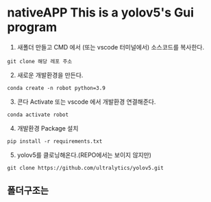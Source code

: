 # nativeAPP This is a yolov5's Gui program  
1. 새폴더 만들고 CMD 에서 (또는 vscode 터미널에서) 소스코드를 복사한다.
```
git clone 해당 레포 주소
```
2. 새로운 개발환경을 만든다.
```
conda create -n robot python=3.9
```  
3. 콘다 Activate 또는 vscode 에서 개발환경 연결해준다.
```
conda activate robot
```
4. 개발환경 Package 설치
```
pip install -r requirements.txt
```
5. yolov5를 클로닝해온다.(REPO에서는 보이지 않지만)
```
git clone https://github.com/ultralytics/yolov5.git
```
## 폴더구조는
